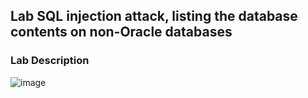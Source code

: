 ## Lab SQL injection attack, listing the database contents on non-Oracle databases ##

### Lab Description ###

![image](https://github.com/anandurdas11/Web_Securityy/assets/83402050/a7f954a8-304c-4a29-9f1c-ca542ffdc8ea)
